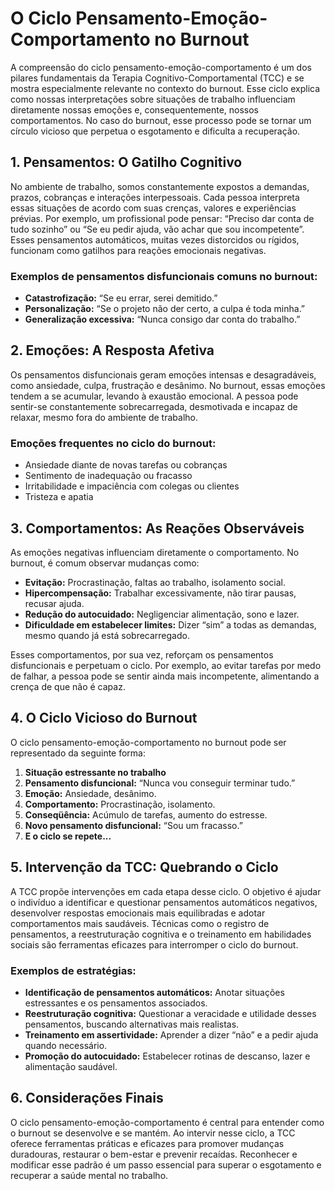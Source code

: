 # O Ciclo Pensamento-Emoção-Comportamento no Burnout

A compreensão do ciclo pensamento-emoção-comportamento é um dos pilares fundamentais da Terapia Cognitivo-Comportamental (TCC) e se mostra especialmente relevante no contexto do burnout. Esse ciclo explica como nossas interpretações sobre situações de trabalho influenciam diretamente nossas emoções e, consequentemente, nossos comportamentos. No caso do burnout, esse processo pode se tornar um círculo vicioso que perpetua o esgotamento e dificulta a recuperação.

## 1. Pensamentos: O Gatilho Cognitivo

No ambiente de trabalho, somos constantemente expostos a demandas, prazos, cobranças e interações interpessoais. Cada pessoa interpreta essas situações de acordo com suas crenças, valores e experiências prévias. Por exemplo, um profissional pode pensar: “Preciso dar conta de tudo sozinho” ou “Se eu pedir ajuda, vão achar que sou incompetente”. Esses pensamentos automáticos, muitas vezes distorcidos ou rígidos, funcionam como gatilhos para reações emocionais negativas.

### Exemplos de pensamentos disfuncionais comuns no burnout:

- **Catastrofização:** “Se eu errar, serei demitido.”
- **Personalização:** “Se o projeto não der certo, a culpa é toda minha.”
- **Generalização excessiva:** “Nunca consigo dar conta do trabalho.”

## 2. Emoções: A Resposta Afetiva

Os pensamentos disfuncionais geram emoções intensas e desagradáveis, como ansiedade, culpa, frustração e desânimo. No burnout, essas emoções tendem a se acumular, levando à exaustão emocional. A pessoa pode sentir-se constantemente sobrecarregada, desmotivada e incapaz de relaxar, mesmo fora do ambiente de trabalho.

### Emoções frequentes no ciclo do burnout:

- Ansiedade diante de novas tarefas ou cobranças
- Sentimento de inadequação ou fracasso
- Irritabilidade e impaciência com colegas ou clientes
- Tristeza e apatia

## 3. Comportamentos: As Reações Observáveis

As emoções negativas influenciam diretamente o comportamento. No burnout, é comum observar mudanças como:

- **Evitação:** Procrastinação, faltas ao trabalho, isolamento social.
- **Hipercompensação:** Trabalhar excessivamente, não tirar pausas, recusar ajuda.
- **Redução do autocuidado:** Negligenciar alimentação, sono e lazer.
- **Dificuldade em estabelecer limites:** Dizer “sim” a todas as demandas, mesmo quando já está sobrecarregado.

Esses comportamentos, por sua vez, reforçam os pensamentos disfuncionais e perpetuam o ciclo. Por exemplo, ao evitar tarefas por medo de falhar, a pessoa pode se sentir ainda mais incompetente, alimentando a crença de que não é capaz.

## 4. O Ciclo Vicioso do Burnout

O ciclo pensamento-emoção-comportamento no burnout pode ser representado da seguinte forma:

1. **Situação estressante no trabalho**  
2. **Pensamento disfuncional:** “Nunca vou conseguir terminar tudo.”
3. **Emoção:** Ansiedade, desânimo.
4. **Comportamento:** Procrastinação, isolamento.
5. **Conseqüência:** Acúmulo de tarefas, aumento do estresse.
6. **Novo pensamento disfuncional:** “Sou um fracasso.”
7. **E o ciclo se repete...**

## 5. Intervenção da TCC: Quebrando o Ciclo

A TCC propõe intervenções em cada etapa desse ciclo. O objetivo é ajudar o indivíduo a identificar e questionar pensamentos automáticos negativos, desenvolver respostas emocionais mais equilibradas e adotar comportamentos mais saudáveis. Técnicas como o registro de pensamentos, a reestruturação cognitiva e o treinamento em habilidades sociais são ferramentas eficazes para interromper o ciclo do burnout.

### Exemplos de estratégias:

- **Identificação de pensamentos automáticos:** Anotar situações estressantes e os pensamentos associados.
- **Reestruturação cognitiva:** Questionar a veracidade e utilidade desses pensamentos, buscando alternativas mais realistas.
- **Treinamento em assertividade:** Aprender a dizer “não” e a pedir ajuda quando necessário.
- **Promoção do autocuidado:** Estabelecer rotinas de descanso, lazer e alimentação saudável.

## 6. Considerações Finais

O ciclo pensamento-emoção-comportamento é central para entender como o burnout se desenvolve e se mantém. Ao intervir nesse ciclo, a TCC oferece ferramentas práticas e eficazes para promover mudanças duradouras, restaurar o bem-estar e prevenir recaídas. Reconhecer e modificar esse padrão é um passo essencial para superar o esgotamento e recuperar a saúde mental no trabalho.